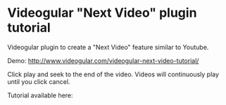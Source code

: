 # Videogular "Next Video" plugin tutorial

Videogular plugin to create a "Next Video" feature similar to Youtube.

Demo: http://www.videogular.com/videogular-next-video-tutorial/

Click play and seek to the end of the video. Videos will continuously play until you click cancel.

Tutorial available here: 
